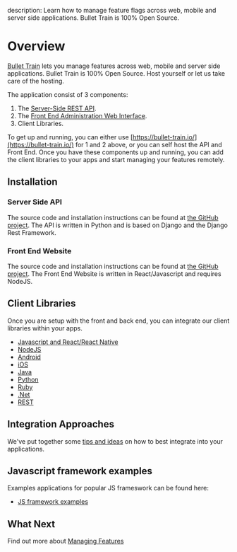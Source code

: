 description: Learn how to manage feature flags across web, mobile and server side applications. Bullet Train is 100% Open Source.

# Overview

[Bullet Train](https://bullet-train.io/) lets you manage features across web, mobile and server side applications. Bullet Train is 100% Open Source. Host yourself or let us take care of the hosting.

The application consist of 3 components:

1. The [Server-Side REST API](https://github.com/BulletTrainHQ/Bullet-Train-API).
2. The [Front End Administration Web Interface](https://github.com/BulletTrainHQ/Bullet-Train-Frontend).
3. Client Libraries.

To get up and running, you can either use [https://bullet-train.io/](https://bullet-train.io/) for 1 and 2 above, or you can self host the API and Front End. Once you have these components up and running, you can add the client libraries to your apps and start managing your features remotely.

## Installation

### Server Side API

The source code and installation instructions can be found at [the GitHub project](https://github.com/BulletTrainHQ/Bullet-Train-API). The API is written in Python and is based on Django and the Django Rest Framework.

### Front End Website

The source code and installation instructions can be found at [the GitHub project](https://github.com/BulletTrainHQ/Bullet-Train-Frontend). The Front End Website is written in React/Javascript and requires NodeJS.

## Client Libraries

Once you are setup with the front and back end, you can integrate our client libraries within your apps.

* [Javascript and React/React Native](/clients/javascript)
* [NodeJS](/clients/node)
* [Android](/clients/android)
* [iOS](/clients/ios)
* [Java](/clients/java)
* [Python](/clients/python)
* [Ruby](/clients/ruby)
* [.Net](/clients/dotnet)
* [REST](/clients/rest)

## Integration Approaches

We've put together some [tips and ideas](integration-approaches.md) on how to best integrate into your applications. 

## Javascript framework examples

Examples applications for popular JS frameswork can be found here:

* [JS framework examples](https://github.com/BulletTrainHQ/bullet-train-examples)

## What Next

Find out more about [Managing Features](managing-features.md)
